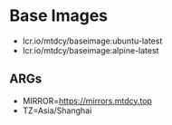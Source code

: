 # Base Images

- lcr.io/mtdcy/baseimage:ubuntu-latest
- lcr.io/mtdcy/baseimage:alpine-latest

## ARGs

- MIRROR=https://mirrors.mtdcy.top
- TZ=Asia/Shanghai
